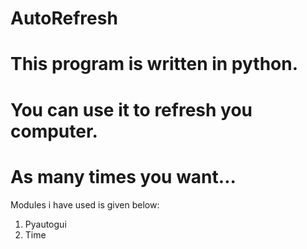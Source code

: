 # AutoRefresh
# This program is written in python.
# You can use it to refresh you computer.
# As many times you want...

Modules i have used is given below:
1. Pyautogui
2. Time
